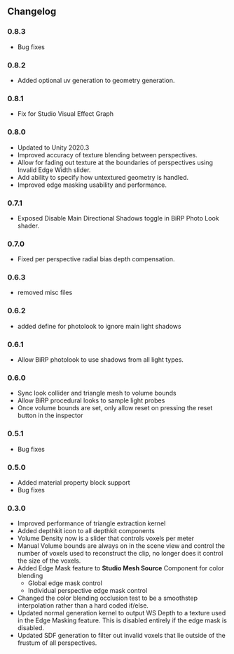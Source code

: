 ## Changelog

### 0.8.3
* Bug fixes

### 0.8.2
* Added optional uv generation to geometry generation.

### 0.8.1
* Fix for Studio Visual Effect Graph

### 0.8.0
* Updated to Unity 2020.3
* Improved accuracy of texture blending between perspectives.
* Allow for fading out texture at the boundaries of perspectives using Invalid Edge Width slider.
* Add ability to specify how untextured geometry is handled.
* Improved edge masking usability and performance.

### 0.7.1
* Exposed Disable Main Directional Shadows toggle in BiRP Photo Look shader.

### 0.7.0
* Fixed per perspective radial bias depth compensation. 

### 0.6.3
* removed misc files

### 0.6.2
* added define for photolook to ignore main light shadows

### 0.6.1
* Allow BiRP photolook to use shadows from all light types.

### 0.6.0
* Sync look collider and triangle mesh to volume bounds
* Allow BiRP procedural looks to sample light probes
* Once volume bounds are set, only allow reset on pressing the reset button in the inspector

### 0.5.1
* Bug fixes

### 0.5.0
* Added material property block support
* Bug fixes

### 0.3.0
* Improved performance of triangle extraction kernel
* Added depthkit icon to all depthkit components
* Volume Density now is a slider that controls voxels per meter
* Manual Volume bounds are always on in the scene view and control the number of voxels used to reconstruct the clip, no longer does it control the size of the voxels.
* Added Edge Mask feature to **Studio Mesh Source** Component for color blending
	* Global edge mask control
	* Individual perspective edge mask control
* Changed the color blending occlusion test to be a smoothstep interpolation rather than a hard coded if/else.
* Updated normal generation kernel to output WS Depth to a texture used in the Edge Masking feature.  This is disabled entirely if the edge mask is disabled. 
* Updated SDF generation to filter out invalid voxels that lie outside of the frustum of all perspectives.
